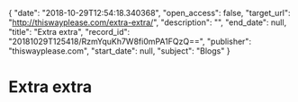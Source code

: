 {
  "date": "2018-10-29T12:54:18.340368", 
  "open_access": false, 
  "target_url": "http://thiswayplease.com/extra-extra/", 
  "description": "", 
  "end_date": null, 
  "title": "Extra extra", 
  "record_id": "20181029T125418/RzmYquKh7W8fi0mPA1FQzQ==", 
  "publisher": "thiswayplease.com", 
  "start_date": null, 
  "subject": "Blogs"
}

# Extra extra

